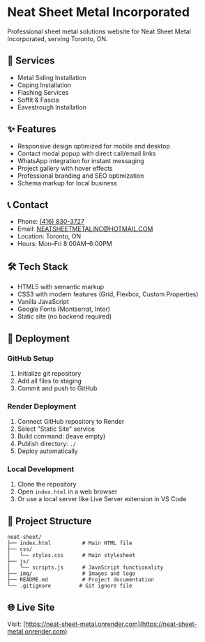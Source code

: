 # Neat Sheet Metal Incorporated

Professional sheet metal solutions website for Neat Sheet Metal Incorporated, serving Toronto, ON.

## 🔧 Services
- Metal Siding Installation
- Coping Installation
- Flashing Services
- Soffit & Fascia
- Eavestrough Installation

## ✨ Features
- Responsive design optimized for mobile and desktop
- Contact modal popup with direct call/email links
- WhatsApp integration for instant messaging
- Project gallery with hover effects
- Professional branding and SEO optimization
- Schema markup for local business

## 📞 Contact
- Phone: [(416) 830-3727](tel:+14168303727)
- Email: [NEATSHEETMETALINC@HOTMAIL.COM](mailto:NEATSHEETMETALINC@HOTMAIL.COM)
- Location: Toronto, ON
- Hours: Mon–Fri 8:00AM–6:00PM

## 🛠 Tech Stack
- HTML5 with semantic markup
- CSS3 with modern features (Grid, Flexbox, Custom Properties)
- Vanilla JavaScript
- Google Fonts (Montserrat, Inter)
- Static site (no backend required)

## 🚀 Deployment

### GitHub Setup
1. Initialize git repository
2. Add all files to staging
3. Commit and push to GitHub

### Render Deployment
1. Connect GitHub repository to Render
2. Select "Static Site" service
3. Build command: (leave empty)
4. Publish directory: `./`
5. Deploy automatically

### Local Development
1. Clone the repository
2. Open `index.html` in a web browser
3. Or use a local server like Live Server extension in VS Code

## 📁 Project Structure
```
neat-sheet/
├── index.html          # Main HTML file
├── css/
│   └── styles.css      # Main stylesheet
├── js/
│   └── scripts.js      # JavaScript functionality
├── img/                # Images and logo
├── README.md           # Project documentation
└── .gitignore         # Git ignore file
```

## 🌐 Live Site
Visit: [https://neat-sheet-metal.onrender.com](https://neat-sheet-metal.onrender.com)
